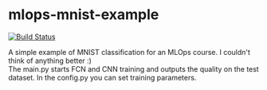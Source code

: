 # mlops-mnist-example

[![Build Status](https://github.com/Timmy-Max/mlops-mnist-example/actions/workflows/test.yml/badge.svg?branch=main)](https://github.com/Timmy-Max/mlops-mnist-example/actions/workflows/test.yml)

A simple example of MNIST classification for an MLOps course. I couldn't think of anything better :)
<br />
The main.py starts FCN and CNN training and outputs the quality on the test dataset. In the config.py you can set training parameters.
